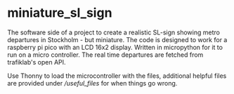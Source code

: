 # miniature_sl_sign

The software side of a project to create a realistic SL-sign showing metro departures in Stockholm - but miniature.
The code is designed to work for a raspberry pi pico with an LCD 16x2 display.
Written in micropython for it to run on a micro controller.
The real time departures are fetched from trafiklab's open API.

Use Thonny to load the microcontroller with the files, additional helpful files are provided under */useful_files* for when things go wrong.